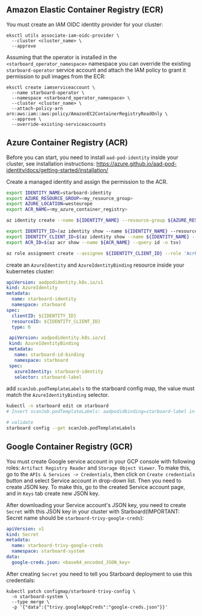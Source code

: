 ## Amazon Elastic Container Registry (ECR)

You must create an IAM OIDC identity provider for your cluster:

```
eksctl utils associate-iam-oidc-provider \
  --cluster <cluster_name> \
  --approve
```

Assuming that the operator is installed in the `<starboard_operator_namespace>`
namespace you can override the existing `starboard-operator` service account and
attach the IAM policy to grant it permission to pull images from the ECR:

```
eksctl create iamserviceaccount \
  --name starboard-operator \
  --namespace <starboard_operator_namespace> \
  --cluster <cluster_name> \
  --attach-policy-arn arn:aws:iam::aws:policy/AmazonEC2ContainerRegistryReadOnly \
  --approve \
  --override-existing-serviceaccounts
```

## Azure Container Registry (ACR)

Before you can start, you need to install `aad-pod-identity` inside your cluster, see installation instructions:
https://azure.github.io/aad-pod-identity/docs/getting-started/installation/

Create a managed identity and assign the permission to the ACR.
```sh
export IDENTITY_NAME=starboard-identity
export AZURE_RESOURCE_GROUP=<my_resource_group>
export AZURE_LOCATION=westeurope
export ACR_NAME=<my_azure_container_registry>

az identity create --name ${IDENTITY_NAME} --resource-group ${AZURE_RESOURCE_GROUP} --location ${AZURE_LOCATION}

export IDENTITY_ID=(az identity show --name ${IDENTITY_NAME} --resource-group ${AZURE_RESOURCE_GROUP} --query id -o tsv)
export IDENTITY_CLIENT_ID=$(az identity show --name ${IDENTITY_NAME} --resource-group ${AZURE_RESOURCE_GROUP} --query clientId -o tsv)
export ACR_ID=$(az acr show --name ${ACR_NAME} --query id -o tsv)

az role assignment create --assignee ${IDENTITY_CLIENT_ID} --role 'AcrPull' --scope ${ACR_ID}
```

create an `AzureIdentity` and `AzureIdentityBinding` resource inside your kubernetes cluster:
```yaml
apiVersion: aadpodidentity.k8s.io/v1
kind: AzureIdentity
metadata:
  name: starboard-identity
  namespace: starboard
spec:
  clientID: ${IDENTITY_ID}
  resourceID: ${IDENTITY_CLIENT_ID}
  type: 0
```

```yaml
 apiVersion: aadpodidentity.k8s.io/v1
 kind: AzureIdentityBinding
 metadata:
   name: starboard-id-binding
   namespace: starboard
 spec:
   azureIdentity: starboard-identity
   selector: starboard-label
```

add `scanJob.podTemplateLabels` to the starboard config map, the value must match the `AzureIdentityBinding` selector.

```sh
kubectl -n starboard edit cm starboard
# Insert scanJob.podTemplateLabels: aadpodidbinding=starboard-label in data block

# validate
starboard config --get scanJob.podTemplateLabels
```

## Google Container Registry (GCR)

You must create Google service account in your GCP console with following roles: `Artifact Registry Reader` and `Storage Object Viewer`. To make this, go to the `APIs & Services -> Credentials`, then click on `Create credentials` button and select Service account in drop-down list. Then you need to create JSON key. To make this, go to the created Service account page, and in `Keys` tab create new JSON key. 

After downloading your Service account's JSON key, you need to create `Secret` with this JSON key in your cluster with Starboard(IMPORTANT: Secret name should be `starboard-trivy-google-creds`):

```yaml
apiVersion: v1
kind: Secret
metadata:
  name: starboard-trivy-google-creds
  namespace: starboard-system
data:
  google-creds.json: <base64_encoded_JSON_key>
```

After creating `Secret` you need to tell you Starboard deployment to use this credentials:

```
kubectl patch configmap/starboard-trivy-config \
  -n starboard-system \
  --type merge \
  -p '{"data":{"trivy.googleAppCreds":"google-creds.json"}}'
```
